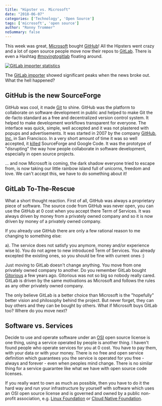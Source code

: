```yaml
---
title: "Hipster vs. Microsoft"
date: "2018-06-07"
categories: ['Technology', 'Open Source']
tags: ['microsoft', 'open source']
author: "Ronny Trommer"
noSummary: false
---
```


This week was great, [Microsoft](https://www.microsoft.com) bought [GitHub](https://github.com)! All the Hipsters went crazy and a lot of open source people move now their repos to [GitLab](https://gitlab.com). There is even a Hashtag [#movingtogitlab](https://twitter.com/hashtag/movingtogitlab?src=hash) floating around.

[![GitLab importer statistics](/images/gitlab-importer-movingtogitlab.png)](https://monitor.gitlab.net/dashboard/db/github-importer?orgId=1)

The [GitLab importer](https://monitor.gitlab.net/dashboard/db/github-importer?orgId=1) showed significant peaks when the news broke out. What the hell happened?

## GitHub is the new SourceForge

GitHub was cool, it made [Git](https://git-scm.com) to shine. GitHub was the platform to collaborate on software development in public and helped to make Git the de-facto standard as a free and decentralized version control system. It helped to make development workflows transparent for everyone. The interface was quick, simple, well accepted and it was not plastered with popups and advertisements. It was started in 2007 by the company [GitHub, Inc.](https://de.wikipedia.org/wiki/GitHub) in San Francisco. In a very short amount of time it was so well accepted, it [killed](https://www.heise.de/developer/meldung/GitHub-populaerer-als-SourceForge-und-Google-Code-1255416.html) SourceForge and Google Code. It was the prototype of "disrupting" the way how people collaborate in software development, especially in open source projects.

... and now Microsoft is coming, the dark shadow everyone tried to escape from, is now taking our little rainbow island full of unicorns, freedom and love. We can't accept this, we have to do something about it!

## GitLab To-The-Rescue

What a short thought reaction. First of all, GitHub was always a proprietary piece of software. The source code from GitHub was never open, you can use the GitHub at 0 cost when you accept there Term of Services. It was always driven by money from a privately owned company and so it is now driven by money of a privately owned company.

If you already use GitHub there are only a few rational reason to me changing to something else:

a). The service does not satisfy you anymore, money and/or experience wise
b). You do not agree to new introduced Term of Services. You already excepted the existing ones, so you should be fine with current ones :)

Just moving to GitLab doesn't change anything. You move from one privately owned company to another. Do you remember GitLab bought [Gitorious](https://en.wikipedia.org/wiki/Gitorious) a few years ago. Gitorious was not so big so nobody really cared. GitLab is driven by the same motivations as Microsoft and follows the rules as any other privately owned company.

The only believe GitLab is a better choice than Microsoft is  the "hopefully" better vision and philosophy behind the project. But never forget, they can buy others and they can be bought by others. What if Microsoft buys GitLab too? Where do you move next?

## Software vs. Services

Decide to use and operate software under an [OSI](https://opensource.org) open source license is one thing, using a service operated by people is another thing. I haven't found people who operate services for you at 0 cost. You have to pay them, with your data or with your money. There is no free and open service definition which guarantees you the service is operated for you free - always and forever - even when peoples mind change. There is no similar thing for a service guarantee like what we have with open source code licenses.

If you really want to own as much as possible, then you have to do it the hard way and run your infrastructure by yourself with software which uses an OSI open source license and is governed and owned by a public non-profit association, e.g. [Linux Foundation](https://www.linuxfoundation.org) or [Cloud Native Foundation](https://www.cncf.io).

